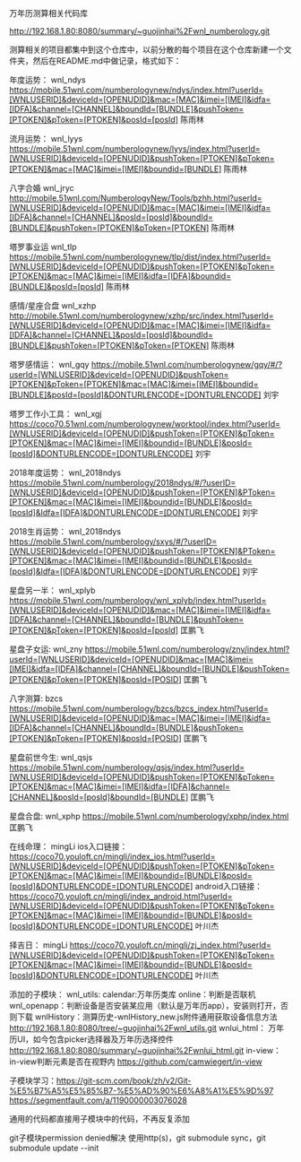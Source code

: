 万年历测算相关代码库

http://192.168.1.80:8080/summary/~guojinhai%2Fwnl_numberology.git

测算相关的项目都集中到这个仓库中，以前分散的每个项目在这个仓库新建一个文件夹，然后在README.md中做记录，格式如下：

年度运势：
wnl_ndys
https://mobile.51wnl.com/numberologynew/ndys/index.html?userId=[WNLUSERID]&deviceId=[OPENUDID]&mac=[MAC]&imei=[IMEI]&idfa=[IDFA]&channel=[CHANNEL]&boundId=[BUNDLE]&pushToken=[PTOKEN]&pToken=[PTOKEN]&posId=[posId]
陈雨林

流月运势：
wnl_lyys
https://mobile.51wnl.com/numberologynew/lyys/index.html?userId=[WNLUSERID]&deviceId=[OPENUDID]&pushToken=[PTOKEN]&pToken=[PTOKEN]&mac=[MAC]&imei=[IMEI]&boundid=[BUNDLE]
陈雨林

八字合婚
wnl_jryc
http://mobile.51wnl.com/NumberologyNew/Tools/bzhh.html?userId=[WNLUSERID]&deviceId=[OPENUDID]&mac=[MAC]&imei=[IMEI]&idfa=[IDFA]&channel=[CHANNEL]&posId=[posId]&boundId=[BUNDLE]&pushToken=[PTOKEN]&pToken=[PTOKEN]
陈雨林

塔罗事业运
wnl_tlp
https://mobile.51wnl.com/numberologynew/tlp/dist/index.html?userId=[WNLUSERID]&deviceId=[OPENUDID]&pushToken=[PTOKEN]&pToken=[PTOKEN]&mac=[MAC]&imei=[IMEI]&idfa=[IDFA]&boundid=[BUNDLE]&posId=[posId]
陈雨林

感情/星座合盘
wnl_xzhp
http://mobile.51wnl.com/numberologynew/xzhp/src/index.html?userId=[WNLUSERID]&deviceId=[OPENUDID]&mac=[MAC]&imei=[IMEI]&idfa=[IDFA]&channel=[CHANNEL]&posId=[posId]&boundId=[BUNDLE]&pushToken=[PTOKEN]&pToken=[PTOKEN]
陈雨林

塔罗感情运：
wnl_gqy
https://mobile.51wnl.com/numberologynew/gqy/#/?userId=[WNLUSERID]&deviceId=[OPENUDID]&pushToken=[PTOKEN]&pToken=[PTOKEN]&mac=[MAC]&imei=[IMEI]&boundid=[BUNDLE]&posId=[posId]&DONTURLENCODE=[DONTURLENCODE]
刘宇

塔罗工作小工具：
wnl_xgj
https://coco70.51wnl.com/numberologynew/worktool/index.html?userId=[WNLUSERID]&deviceId=[OPENUDID]&pushToken=[PTOKEN]&pToken=[PTOKEN]&mac=[MAC]&imei=[IMEI]&boundid=[BUNDLE]&posId=[posId]&DONTURLENCODE=[DONTURLENCODE]
刘宇

2018年度运势：
wnl_2018ndys
https://mobile.51wnl.com/numberology/2018ndys/#/?userID=[WNLUSERID]&deviceId=[OPENUDID]&pushToken=[PTOKEN]&PToken=[PTOKEN]&mac=[MAC]&imei=[IMEI]&boundid=[BUNDLE]&posId=[posId]&Idfa=[IDFA]&DONTURLENCODE=[DONTURLENCODE]
刘宇

2018生肖运势：
wnl_2018ndys
https://mobile.51wnl.com/numberology/sxys/#/?userID=[WNLUSERID]&deviceId=[OPENUDID]&pushToken=[PTOKEN]&PToken=[PTOKEN]&mac=[MAC]&imei=[IMEI]&boundid=[BUNDLE]&posId=[posId]&Idfa=[IDFA]&DONTURLENCODE=[DONTURLENCODE]
刘宇

星盘另一半：
wnl_xplyb
https://mobile.51wnl.com/numberology/wnl_xplyb/index.html?userId=[WNLUSERID]&deviceId=[OPENUDID]&mac=[MAC]&imei=[IMEI]&idfa=[IDFA]&channel=[CHANNEL]&boundId=[BUNDLE]&pushToken=[PTOKEN]&pToken=[PTOKEN]&posId=[posId]
匡鹏飞

星盘子女运:
wnl_zny
https://mobile.51wnl.com/numberology/zny/index.html?userId=[WNLUSERID]&deviceId=[OPENUDID]&mac=[MAC]&imei=[IMEI]&idfa=[IDFA]&channel=[CHANNEL]&boundId=[BUNDLE]&pushToken=[PTOKEN]&pToken=[PTOKEN]&posId=[POSID]
匡鹏飞


八字测算:
bzcs
https://mobile.51wnl.com/numberology/bzcs/bzcs_index.html?userId=[WNLUSERID]&deviceId=[OPENUDID]&mac=[MAC]&imei=[IMEI]&idfa=[IDFA]&channel=[CHANNEL]&boundId=[BUNDLE]&pushToken=[PTOKEN]&pToken=[PTOKEN]&posId=[POSID]
匡鹏飞

星盘前世今生:
wnl_qsjs
https://mobile.51wnl.com/numberology/qsjs/index.html?userId=[WNLUSERID]&deviceId=[OPENUDID]&pushToken=[PTOKEN]&pToken=[PTOKEN]&mac=[MAC]&imei=[IMEI]&idfa=[IDFA]&channel=[CHANNEL]&posId=[posId]&boundId=[BUNDLE]
匡鹏飞

星盘合盘:
wnl_xphp
https://mobile.51wnl.com/numberology/xphp/index.html
匡鹏飞


在线命理：
mingLi
ios入口链接：https://coco70.youloft.cn/mingli/index_ios.html?userId=[WNLUSERID]&deviceId=[OPENUDID]&pushToken=[PTOKEN]&pToken=[PTOKEN]&mac=[MAC]&imei=[IMEI]&boundid=[BUNDLE]&posId=[posId]&DONTURLENCODE=[DONTURLENCODE]
android入口链接：https://coco70.youloft.cn/mingli/index_android.html?userId=[WNLUSERID]&deviceId=[OPENUDID]&pushToken=[PTOKEN]&pToken=[PTOKEN]&mac=[MAC]&imei=[IMEI]&boundid=[BUNDLE]&posId=[posId]&DONTURLENCODE=[DONTURLENCODE]
叶川杰

择吉日：
mingLi
https://coco70.youloft.cn/mingli/zj_index.html?userId=[WNLUSERID]&deviceId=[OPENUDID]&pushToken=[PTOKEN]&pToken=[PTOKEN]&mac=[MAC]&imei=[IMEI]&boundid=[BUNDLE]&posId=[posId]&DONTURLENCODE=[DONTURLENCODE]
叶川杰


添加的子模块：
	wnl_utils:
		calendar:万年历类库
		online：判断是否联机
		wnl_openapp：判断设备是否安装某应用（默认是万年历app），安装则打开，否则下载
		wnlHistory：测算历史-wnlHistory_new.js附件通用获取设备信息方法
	http://192.168.1.80:8080/tree/~guojinhai%2Fwnl_utils.git
	wnlui_html：
		万年历UI，如今包含picker选择器及万年历选择控件
	http://192.168.1.80:8080/summary/~guojinhai%2Fwnlui_html.git
	in-view：
		in-view判断元素是否在视野内
	https://github.com/camwiegert/in-view

子模块学习：https://git-scm.com/book/zh/v2/Git-%E5%B7%A5%E5%85%B7-%E5%AD%90%E6%A8%A1%E5%9D%97
			https://segmentfault.com/a/1190000003076028

通用的代码都直接用子模块中的代码，不再反复添加

git子模块permission denied解决
	使用http(s)，git submodule sync，git submodule update --init


